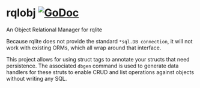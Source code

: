 # rqlobj [![GoDoc](https://godoc.org/github.com/paulstuart/rqlobj?status.svg)](http://godoc.org/github.com/paulstuart/rqldbj)
An Object Relational Manager for rqlite

Because rqlite does not provide the standard `*sql.DB connection`, it will not work with existing ORMs, which all wrap around that interface.

This project allows for using struct tags to annotate your structs that need persistence. The associated `dbgen` command is used to
generate data handlers for these struts to enable CRUD and list operations against objects without writing any SQL.

